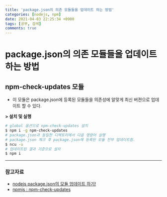 ```yaml
---
title: 'package.json의 의존 모듈들을 업데이트 하는 방법'
categories: [nodejs, npm]
date: 2021-04-03 22:25:34 +0900
tags: [공부, 검색]
comments: true
---
```


# package.json의 의존 모듈들을 업데이트 하는 방법

## npm-check-updates 모듈

-   이 모듈은 package.json에 등록된 모듈들을 의존성에 알맞게 최신 버젼으로 업데이트 할 수 있다.

**> 설치 및 실행**

```sh
# global 옵션으로 npm-check-updates 설치
$ npm i -g npm-check-updates
# package.json과 동일한 디렉토리에서 다음 명령어 실행
# package.json 체크 후 package.json에 등록된 모듈 전부 업데이트함.
$ ncu -u
# 업데이트된 결과 기준으로 설치
$ npm i
```

---

### 참고자료

-   [nodejs package.json의 모듈 업데이트 하기!](https://lahuman.github.io/node_package.json_update/)
-   [npmjs : npm-check-updates](https://www.npmjs.com/package/npm-check-updates)
